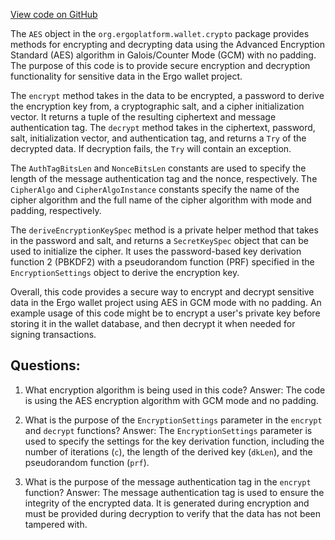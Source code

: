 [View code on GitHub](https://github.com/ergoplatform/ergo/ergo-wallet/src/main/scala/org/ergoplatform/wallet/crypto/AES.scala)

The `AES` object in the `org.ergoplatform.wallet.crypto` package provides methods for encrypting and decrypting data using the Advanced Encryption Standard (AES) algorithm in Galois/Counter Mode (GCM) with no padding. The purpose of this code is to provide secure encryption and decryption functionality for sensitive data in the Ergo wallet project.

The `encrypt` method takes in the data to be encrypted, a password to derive the encryption key from, a cryptographic salt, and a cipher initialization vector. It returns a tuple of the resulting ciphertext and message authentication tag. The `decrypt` method takes in the ciphertext, password, salt, initialization vector, and authentication tag, and returns a `Try` of the decrypted data. If decryption fails, the `Try` will contain an exception.

The `AuthTagBitsLen` and `NonceBitsLen` constants are used to specify the length of the message authentication tag and the nonce, respectively. The `CipherAlgo` and `CipherAlgoInstance` constants specify the name of the cipher algorithm and the full name of the cipher algorithm with mode and padding, respectively.

The `deriveEncryptionKeySpec` method is a private helper method that takes in the password and salt, and returns a `SecretKeySpec` object that can be used to initialize the cipher. It uses the password-based key derivation function 2 (PBKDF2) with a pseudorandom function (PRF) specified in the `EncryptionSettings` object to derive the encryption key.

Overall, this code provides a secure way to encrypt and decrypt sensitive data in the Ergo wallet project using AES in GCM mode with no padding. An example usage of this code might be to encrypt a user's private key before storing it in the wallet database, and then decrypt it when needed for signing transactions.
## Questions: 
 1. What encryption algorithm is being used in this code?
Answer: The code is using the AES encryption algorithm with GCM mode and no padding.

2. What is the purpose of the `EncryptionSettings` parameter in the `encrypt` and `decrypt` functions?
Answer: The `EncryptionSettings` parameter is used to specify the settings for the key derivation function, including the number of iterations (`c`), the length of the derived key (`dkLen`), and the pseudorandom function (`prf`).

3. What is the purpose of the message authentication tag in the `encrypt` function?
Answer: The message authentication tag is used to ensure the integrity of the encrypted data. It is generated during encryption and must be provided during decryption to verify that the data has not been tampered with.